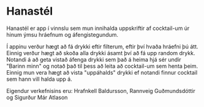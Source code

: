 # Hanastél

Hanastél er app í vinnslu sem mun innihalda uppskriftir af cocktail-um úr hinum ýmsu hráefnum og áfengistegundum.

Í appinu verður hægt að fá drykki eftir filterum, eftir því hvaða hráefni þú átt. Einnig verður hægt að skoða alla drykki ásamt því að fá upp random drykk.
Notandi á að geta vistað áfenga drykki sem það á heima hjá sér undir "Barinn minn" og notað það til þess að leita að cocktail-um sem henta þeim.
Einnig mun vera hægt að vista "uppáhalds" drykki ef notandi finnur cocktail sem hann vill halda upp á.

Eigendur verkefnisins eru: Hrafnkell Baldursson, Rannveig Guðmundsdóttir og Sigurður Már Atlason
